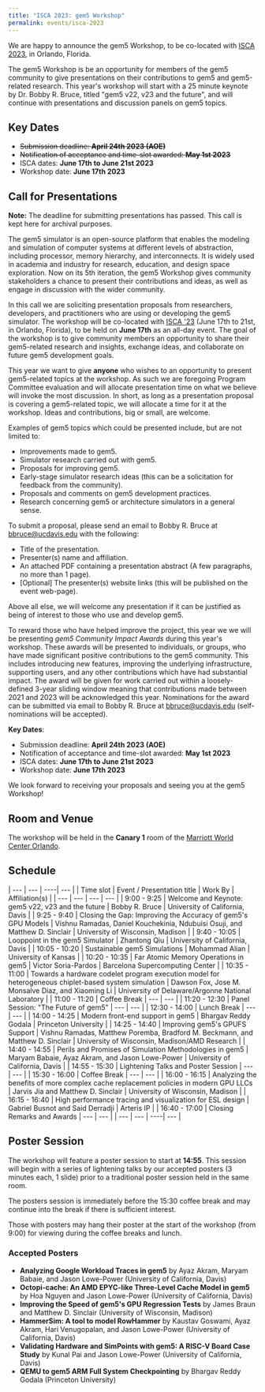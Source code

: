 ```yaml
---
title: "ISCA 2023: gem5 Workshop"
permalink: events/isca-2023
---
```


We are happy to announce the gem5 Workshop, to be co-located with [ISCA 2023](https://iscaconf.org/isca2023/), in Orlando, Florida.

The gem5 Workshop is be an opportunity for members of the gem5 community to give presentations on their contributions to gem5 and gem5-related research.
This year's workshop will start with a 25 minute keynote by Dr. Bobby R. Bruce, titled "gem5 v22, v23 and the future", and will continue with presentations and discussion panels on gem5 topics.

## Key Dates

* ~~Submission deadline:  **April 24th 2023 (AOE)**~~
* ~~Notification of acceptance and time-slot awarded: **May 1st 2023**~~
* ISCA dates: **June 17th to June 21st 2023**
* Workshop date: **June 17th 2023**

## Call for Presentations

**Note:** The deadline for submitting presentations has passed.
This call is kept here for archival purposes.

The gem5 simulator is an open-source platform that enables the modeling and simulation of computer systems at different levels of abstraction, including processor, memory hierarchy, and interconnects.
It is widely used in academia and industry for research, education, and design space exploration.
Now on its 5th iteration, the gem5 Workshop gives community stakeholders a chance to present their contributions and ideas, as well as engage in discussion with the wider community.

In this call we are soliciting presentation proposals from researchers, developers, and practitioners who are using or developing the gem5 simulator.
The workshop will be co-located with [ISCA '23](https://iscaconf.org/isca2023/) (June 17th to 21st, in Orlando, Florida), to be held on **June 17th** as an all-day event.
The goal of the workshop is to give community members an opportunity to share their gem5-related research and insights, exchange ideas, and collaborate on future gem5 development goals.

This year we want to give **anyone** who wishes to an opportunity to present gem5-related topics at the workshop.
As such we are foregoing Program Committee evaluation and will allocate presentation time on what we believe will invoke the most discussion.
In short, as long as a presentation proposal is covering a gem5-related topic, we will allocate a time for it at the workshop.
Ideas and contributions, big or small, are welcome.

Examples of gem5 topics which could be presented include, but are not limited to:

* Improvements made to gem5.
* Simulator research carried out with gem5.
* Proposals for improving gem5.
* Early-stage simulator research ideas (this can be a solicitation for feedback from the community).
* Proposals and comments on gem5 development practices.
* Research concerning gem5 or architecture simulators in a general sense.

To submit a proposal, please send an email to Bobby R. Bruce at [bbruce@ucdavis.edu](mailto:bbruce@ucdavis.edu) with the following:

* Title of the presentation.
* Presenter(s) name and affiliation.
* An attached PDF containing a presentation abstract (A few paragraphs, no more than 1 page).
* [Optional] The presenter(s) website links (this will be published on the event web-page).

Above all else, we will welcome any presentation if it can be justified as being of interest to those who use and develop gem5.

To reward those who have helped improve the project, this year we we will be presenting _gem5 Community Impact Awards_ during this year's workshop.
These awards will be presented to individuals, or groups, who have made significant positive contributions to the gem5 community.
This includes introducing new features, improving the underlying infrastructure, supporting users, and any other contributions which have had substantial impact.
The award will be given for work carried out within a loosely-defined 3-year sliding window meaning that contributions made between 2021 and 2023 will be acknowledged this year.
Nominations for the award can be submitted via email to Bobby R. Bruce at [bbruce@ucdavis.edu](mailto:bbruce@ucdavis.edu) (self-nominations will be accepted).

**Key Dates**:

* Submission deadline:  **April 24th 2023 (AOE)**
* Notification of acceptance and time-slot awarded: **May 1st 2023**
* ISCA dates: **June 17th to June 21st 2023**
* Workshop date: **June 17th 2023**

We look forward to receiving your proposals and seeing you at the gem5 Workshop!

## Room and Venue

The workshop will be held in the **Canary 1**  room of the [Marriott World Center Orlando](https://www.marriott.com/hotels/travel/mcowc-orlando-world-center-marriott/).

## Schedule

| --- | --- | ----| --- |
| Time slot | Event / Presentation title | Work By | Affiliation(s) |
| --- | --- | --- | --- |
| 9:00 - 9:25 | Welcome and Keynote: gem5 v22, v23 and the future | Bobby R. Bruce | University of California, Davis |
| 9:25 - 9:40 | Closing the Gap: Improving the Accuracy of gem5's GPU Models | Vishnu Ramadas, Daniel Kouchekinia, Ndubuisi Osuji, and Matthew D. Sinclair  | University of Wisconsin, Madison |
| 9:40 - 10:05 | Looppoint in the gem5 Simulator | Zhantong Qiu | University of California, Davis |
| 10:05 - 10:20 | Sustainable gem5 Simulations | Mohammad Alian | University of Kansas |
| 10:20 - 10:35 | Far Atomic Memory Operations in gem5 | Victor Soria-Pardos | Barcelona Supercomputing Center |
| 10:35 - 11:00 | Towards a hardware codelet program execution model for heterogeneous chiplet-based system simulation | Dawson Fox, Jose M. Monsalve Diaz, and Xiaoming Li | University of Delaware/Argonne National Laboratory |
| 11:00 - 11:20 | Coffee Break | --- | --- |
| 11:20 - 12:30 | Panel Session: "The Future of gem5" | --- | --- |
| 12:30 - 14:00 | Lunch Break | --- | --- |
| 14:00 - 14:25 | Modern front-end support in gem5 | Bhargav Reddy Godala | Princeton University |
| 14:25 - 14:40 | Improving gem5's GPUFS Support | Vishnu Ramadas, Matthew Poremba, Bradford M. Beckmann, and Matthew D. Sinclair | University of Wisconsin, Madison/AMD Research |
| 14:40 - 14:55 | Perils and Promises of Simulation Methodologies in gem5 | Maryam Babaie, Ayaz Akram, and Jason Lowe-Power | University of California, Davis |
| 14:55 - 15:30 | Lightening Talks and Poster Session | --- | --- |
| 15:30 - 16:00 | Coffee Break | --- | --- |
| 16:00 - 16:15 | Analyzing the benefits of more complex cache replacement policies in modern GPU LLCs | Jarvis Jia and Matthew D. Sinclair | University of Wisconsin, Madison |
| 16:15 - 16:40 | High performance tracing and visualization for ESL design | Gabriel Busnot and Said Derradji | Arteris IP |
| 16:40 - 17:00 | Closing Remarks and Awards | --- | --- |
| --- | --- | ----| --- |

## Poster Session

The workshop will feature a poster session to start at **14:55**.
This session will begin with a series of lightening talks by our accepted posters (3 minutes each, 1 slide) prior to a traditional poster session held in the same room.

The posters session is immediately before the 15:30 coffee break and may continue into the break if there is sufficient interest.

Those with posters may hang their poster at the start of the workshop (from 9:00) for viewing during the coffee breaks and lunch.

### Accepted Posters

* **Analyzing Google Workload Traces in gem5** by Ayaz Akram, Maryam Babaie, and Jason Lowe-Power (University of California, Davis)
* **Octopi-cache: An AMD EPYC-like Three-Level Cache Model in gem5** by Hoa Nguyen and Jason Lowe-Power (University of California, Davis)
* **Improving the Speed of gem5's GPU Regression Tests** by James Braun and Matthew D. Sinclair (University of Wisconsin, Madison)
* **HammerSim: A tool to model RowHammer** by Kaustav Goswami, Ayaz Akram, Hari Venugopalan, and Jason Lowe-Power (University of California, Davis)
* **Validating Hardware and SimPoints with gem5: A RISC-V Board Case Study** by Kunal Pai and Jason Lowe-Power (University of California, Davis)
* **QEMU to gem5 ARM Full System Checkpointing** by Bhargav Reddy Godala (Princeton University)

